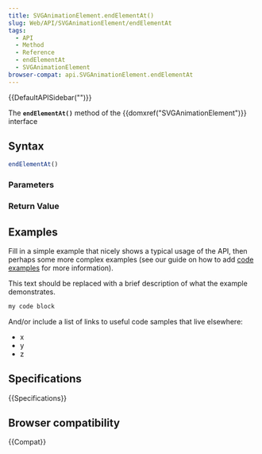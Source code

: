 ```yaml
---
title: SVGAnimationElement.endElementAt()
slug: Web/API/SVGAnimationElement/endElementAt
tags:
  - API
  - Method
  - Reference
  - endElementAt
  - SVGAnimationElement
browser-compat: api.SVGAnimationElement.endElementAt
---
```

{{DefaultAPISidebar("")}}

The **`endElementAt()`** method of the {{domxref("SVGAnimationElement")}} interface 

## Syntax

```js
endElementAt()
```

### Parameters



### Return Value



## Examples

Fill in a simple example that nicely shows a typical usage of the API, then perhaps some more complex examples (see our guide on how to add [code examples](/en-US/docs/MDN/Contribute/Structures/Code_examples) for more information).

This text should be replaced with a brief description of what the example demonstrates.

```js
my code block
```

And/or include a list of links to useful code samples that live elsewhere:

*   x
*   y
*   z

## Specifications

{{Specifications}}

## Browser compatibility

{{Compat}}

